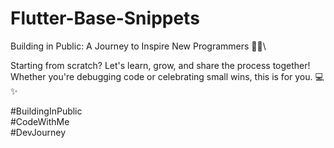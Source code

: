 # Flutter-Base-Snippets
Building in Public: A Journey to Inspire New Programmers 🚀🌟\


Starting from scratch? Let's learn, grow, and share the process together!\
Whether you're debugging code or celebrating small wins, this is for you. 💻✨

#BuildingInPublic\
#CodeWithMe\
#DevJourney
